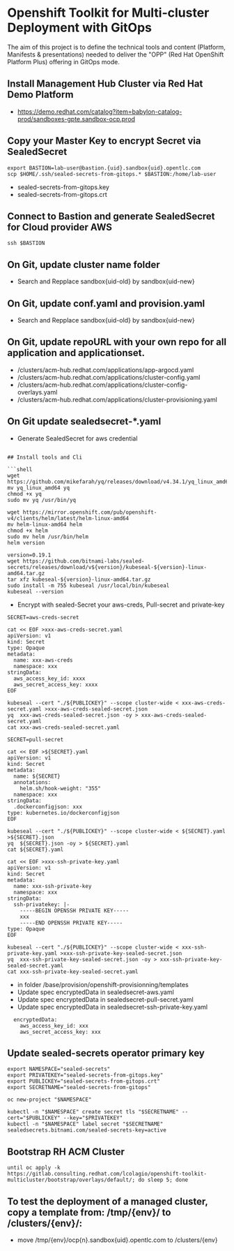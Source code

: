 # Openshift Toolkit for Multi-cluster Deployment with GitOps

The aim of this project is to define the technical tools and content (Platform, Manifests & presentations) needed to deliver the "OPP" (Red Hat OpenShift Platform Plus) offering in GitOps mode.

## Install Management Hub Cluster via Red Hat Demo Platform
* https://demo.redhat.com/catalog?item=babylon-catalog-prod/sandboxes-gpte.sandbox-ocp.prod

## Copy your Master Key to encrypt Secret via SealedSecret

```shell
export BASTION=lab-user@bastion.{uid}.sandbox{uid}.opentlc.com
scp $HOME/.ssh/sealed-secrets-from-gitops.* $BASTION:/home/lab-user
```
* sealed-secrets-from-gitops.key
* sealed-secrets-from-gitops.crt


## Connect to Bastion and generate SealedSecret for Cloud provider AWS

```shell
ssh $BASTION
```

## On Git, update cluster name folder
* Search and Repplace sandbox{uid-old} by sandbox{uid-new}

## On Git, update conf.yaml and provision.yaml
* Search and Repplace sandbox{uid-old} by sandbox{uid-new}

## On Git, update repoURL with your own repo for all application and applicationset.
* /clusters/acm-hub.redhat.com/applications/app-argocd.yaml
* /clusters/acm-hub.redhat.com/applications/cluster-config.yaml
* /clusters/acm-hub.redhat.com/applications/cluster-config-overlays.yaml
* /clusters/acm-hub.redhat.com/applications/cluster-provisioning.yaml

## On Git update sealedsecret-*.yaml
* Generate SealedSecret for aws credential

```shell

## Install tools and Cli

```shell
wget https://github.com/mikefarah/yq/releases/download/v4.34.1/yq_linux_amd64
mv yq_linux_amd64 yq
chmod +x yq
sudo mv yq /usr/bin/yq

wget https://mirror.openshift.com/pub/openshift-v4/clients/helm/latest/helm-linux-amd64
mv helm-linux-amd64 helm
chmod +x helm
sudo mv helm /usr/bin/helm
helm version

version=0.19.1
wget https://github.com/bitnami-labs/sealed-secrets/releases/download/v${version}/kubeseal-${version}-linux-amd64.tar.gz
tar xfz kubeseal-${version}-linux-amd64.tar.gz
sudo install -m 755 kubeseal /usr/local/bin/kubeseal
kubeseal --version
```

* Encrypt with sealed-Secret your aws-creds, Pull-secret and private-key

```shell
SECRET=aws-creds-secret

cat << EOF >xxx-aws-creds-secret.yaml
apiVersion: v1
kind: Secret
type: Opaque
metadata:
  name: xxx-aws-creds
  namespace: xxx
stringData:
  aws_access_key_id: xxxx
  aws_secret_access_key: xxxx
EOF

kubeseal --cert "./${PUBLICKEY}" --scope cluster-wide < xxx-aws-creds-secret.yaml >xxx-aws-creds-sealed-secret.json
yq  xxx-aws-creds-sealed-secret.json -oy > xxx-aws-creds-sealed-secret.yaml
cat xxx-aws-creds-sealed-secret.yaml

SECRET=pull-secret

cat << EOF >${SECRET}.yaml
apiVersion: v1
kind: Secret
metadata:
  name: ${SECRET}
  annotations:
    helm.sh/hook-weight: "355"
  namespace: xxx
stringData:
  .dockerconfigjson: xxx
type: kubernetes.io/dockerconfigjson
EOF

kubeseal --cert "./${PUBLICKEY}" --scope cluster-wide < ${SECRET}.yaml >${SECRET}.json
yq  ${SECRET}.json -oy > ${SECRET}.yaml
cat ${SECRET}.yaml

cat << EOF >xxx-ssh-private-key.yaml
apiVersion: v1
kind: Secret
metadata:
  name: xxx-ssh-private-key
  namespace: xxx
stringData:
  ssh-privatekey: |-
    -----BEGIN OPENSSH PRIVATE KEY-----
    xxx
    -----END OPENSSH PRIVATE KEY-----
type: Opaque
EOF

kubeseal --cert "./${PUBLICKEY}" --scope cluster-wide < xxx-ssh-private-key.yaml >xxx-ssh-private-key-sealed-secret.json
yq  xxx-ssh-private-key-sealed-secret.json -oy > xxx-ssh-private-key-sealed-secret.yaml
cat xxx-ssh-private-key-sealed-secret.yaml
```

* in folder /base/provision/openshift-provisionning/templates
 * Update spec encryptedData in sealedsecret-aws.yaml
 * Update spec encryptedData in sealedsecret-pull-secret.yaml
 * Update spec encryptedData in sealedsecret-ssh-private-key.yaml

```shell
  encryptedData:
    aws_access_key_id: xxx
    aws_secret_access_key: xxx
```

## Update sealed-secrets operator primary key

```shell
export NAMESPACE="sealed-secrets"
export PRIVATEKEY="sealed-secrets-from-gitops.key"
export PUBLICKEY="sealed-secrets-from-gitops.crt"
export SECRETNAME="sealed-secrets-from-gitops"

oc new-project "$NAMESPACE"

kubectl -n "$NAMESPACE" create secret tls "$SECRETNAME" --cert="$PUBLICKEY" --key="$PRIVATEKEY"
kubectl -n "$NAMESPACE" label secret "$SECRETNAME" sealedsecrets.bitnami.com/sealed-secrets-key=active
```

## Bootstrap RH ACM Cluster

```shell
until oc apply -k https://gitlab.consulting.redhat.com/lcolagio/openshift-toolkit-multicluster/bootstrap/overlays/default/; do sleep 5; done
```

## To test the deployment of a managed cluster, copy a template from: /tmp/{env}/ to /clusters/{env}/:
* move /tmp/{env}/ocp{n}.sandbox{uid}.opentlc.com to /clusters/{env}

